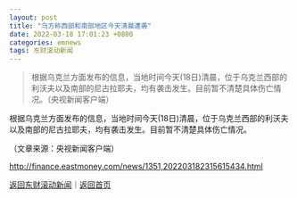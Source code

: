```yaml
---
layout: post
title: "乌方称西部和南部地区今天清晨遭袭"
date: 2022-03-18 17:01:23 +0800
categories: emnews
tags: 东财滚动新闻
---
```

> 根据乌克兰方面发布的信息，当地时间今天(18日)清晨，位于乌克兰西部的利沃夫以及南部的尼古拉耶夫，均有袭击发生。目前暂不清楚具体伤亡情况。（央视新闻客户端）

<p>根据乌克兰方面发布的信息，当地时间今天(18日)清晨，位于乌克兰西部的利沃夫以及南部的尼古拉耶夫，均有袭击发生。目前暂不清楚具体伤亡情况。</p><p class="em_media">（文章来源：央视新闻客户端）</p>

<http://finance.eastmoney.com/news/1351,202203182315615434.html>

[返回东财滚动新闻](//finews.withounder.com/emnews/)｜[返回首页](//finews.withounder.com/)